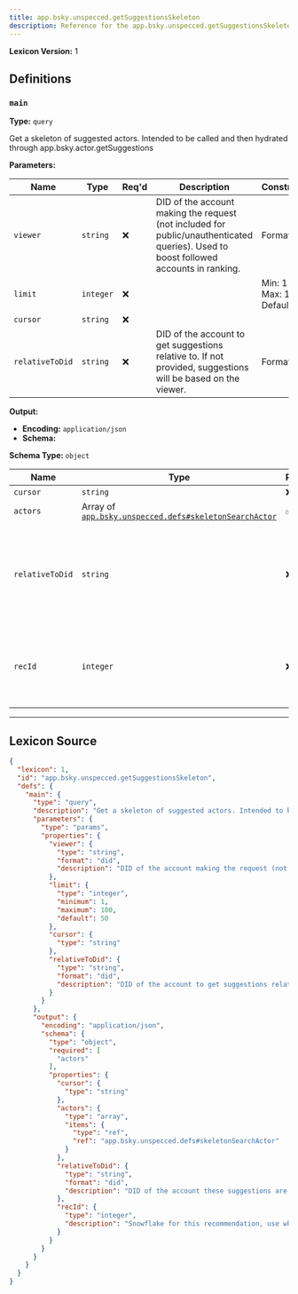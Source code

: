 ```yaml
---
title: app.bsky.unspecced.getSuggestionsSkeleton
description: Reference for the app.bsky.unspecced.getSuggestionsSkeleton lexicon
---
```

**Lexicon Version:** 1

## Definitions

<a name="main"></a>
### `main`

**Type:** `query`

Get a skeleton of suggested actors. Intended to be called and then hydrated through app.bsky.actor.getSuggestions

**Parameters:**

| Name | Type | Req'd  | Description | Constraints |
|------|------|----------|-------------|-------------|
| `viewer` | `string` | ❌  | DID of the account making the request (not included for public/unauthenticated queries). Used to boost followed accounts in ranking. | Format: `did` |
| `limit` | `integer` | ❌  |  | Min: 1<br/>Max: 100<br/>Default: `50` |
| `cursor` | `string` | ❌  |  |  |
| `relativeToDid` | `string` | ❌  | DID of the account to get suggestions relative to. If not provided, suggestions will be based on the viewer. | Format: `did` |
**Output:**

- **Encoding:** `application/json`
- **Schema:**

**Schema Type:** `object`

| Name | Type | Req'd  | Description | Constraints |
|------|------|----------|-------------|-------------|
| `cursor` | `string` | ❌  |  |  |
| `actors` | Array of [`app.bsky.unspecced.defs#skeletonSearchActor`](lexicons/app/bsky/unspecced/defs#skeletonSearchActor) | ✅  |  |  |
| `relativeToDid` | `string` | ❌  | DID of the account these suggestions are relative to. If this is returned undefined, suggestions are based on the viewer. | Format: `did` |
| `recId` | `integer` | ❌  | Snowflake for this recommendation, use when submitting recommendation events. |  |

---

## Lexicon Source
```json
{
  "lexicon": 1,
  "id": "app.bsky.unspecced.getSuggestionsSkeleton",
  "defs": {
    "main": {
      "type": "query",
      "description": "Get a skeleton of suggested actors. Intended to be called and then hydrated through app.bsky.actor.getSuggestions",
      "parameters": {
        "type": "params",
        "properties": {
          "viewer": {
            "type": "string",
            "format": "did",
            "description": "DID of the account making the request (not included for public/unauthenticated queries). Used to boost followed accounts in ranking."
          },
          "limit": {
            "type": "integer",
            "minimum": 1,
            "maximum": 100,
            "default": 50
          },
          "cursor": {
            "type": "string"
          },
          "relativeToDid": {
            "type": "string",
            "format": "did",
            "description": "DID of the account to get suggestions relative to. If not provided, suggestions will be based on the viewer."
          }
        }
      },
      "output": {
        "encoding": "application/json",
        "schema": {
          "type": "object",
          "required": [
            "actors"
          ],
          "properties": {
            "cursor": {
              "type": "string"
            },
            "actors": {
              "type": "array",
              "items": {
                "type": "ref",
                "ref": "app.bsky.unspecced.defs#skeletonSearchActor"
              }
            },
            "relativeToDid": {
              "type": "string",
              "format": "did",
              "description": "DID of the account these suggestions are relative to. If this is returned undefined, suggestions are based on the viewer."
            },
            "recId": {
              "type": "integer",
              "description": "Snowflake for this recommendation, use when submitting recommendation events."
            }
          }
        }
      }
    }
  }
}
```
